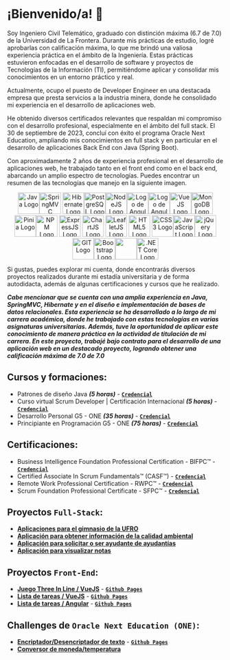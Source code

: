 # ¡Bienvenido/a! 👋
Soy Ingeniero Civil Telemático, graduado con distinción máxima (6.7 de 7.0) de la Universidad de La Frontera. Durante mis prácticas de estudio, logré aprobarlas con calificación máxima, lo que me brindó una valiosa experiencia práctica en el ámbito de la Ingeniería. Estas prácticas estuvieron enfocadas en el desarrollo de software y proyectos de Tecnologías de la Información (TI), permitiéndome aplicar y consolidar mis conocimientos en un entorno práctico y real.

Actualmente, ocupo el puesto de Developer Engineer en una destacada empresa que presta servicios a la industria minera, donde he consolidado mi experiencia en el desarrollo de aplicaciones web.

He obtenido diversos certificados relevantes que respaldan mi compromiso con el desarrollo profesional, especialmente en el ámbito del full stack. El 30 de septiembre de 2023, concluí con éxito el programa Oracle Next Education, ampliando mis conocimientos en full stack y en particular en el desarrollo de aplicaciones Back End con Java (Spring Boot).

Con aproximadamente 2 años de experiencia profesional en el desarrollo de aplicaciones web, he trabajado tanto en el front end como en el back end, abarcando un amplio espectro de tecnologías. Puedes encontrar un resumen de las tecnologías que manejo en la siguiente imagen.


<p align="center"><img src="https://www.vectorlogo.zone/logos/java/java-icon.svg" alt="Java Logo" width="50" height="50"/><img src="https://www.vectorlogo.zone/logos/springio/springio-icon.svg" alt="SpringMVC Logo" width="50" height="50"/> <img src="https://www.vectorlogo.zone/logos/hibernate/hibernate-icon.svg" alt="Hibernate Logo" width="50" height="50"/><img src="https://www.vectorlogo.zone/logos/postgresql/postgresql-icon.svg" alt="PostgreSQL Logo" width="50" height="50"/><img src="https://www.vectorlogo.zone/logos/nodejs/nodejs-icon.svg" alt="NodeJS Logo" width="50" height="50"/><img src="https://angular.io/assets/images/logos/angular/angular.svg" alt="Logo de Angular" width="50" height="50"/><img src="https://cdn.worldvectorlogo.com/logos/rxjs-1.svg" alt="Logo de Angular" width="50" height="50"/><img src="https://www.vectorlogo.zone/logos/vuejs/vuejs-icon.svg" alt="VueJS Logo" width="50" height="50"/><img src="https://www.vectorlogo.zone/logos/mongodb/mongodb-icon.svg" alt="MongoDB Logo" width="50" height="50"/> <img src="https://upload.wikimedia.org/wikipedia/commons/1/1c/Pinialogo.svg" alt="Pinia Logo" width="50" height="50"/><img src="https://www.vectorlogo.zone/logos/npmjs/npmjs-icon.svg" alt="NPM Logo" width="50" height="50"/> <img src="https://www.vectorlogo.zone/logos/expressjs/expressjs-icon.svg" alt="ExpressJS Logo" width="50" height="50"/> <img src="https://www.chartjs.org/media/logo-title.svg" alt="ChartJS Logo" width="50" height="50"/> <img src="https://leafletjs.com/docs/images/logo.png" alt="LeafletJS Logo" width="50" height="50"/> <img src="https://www.vectorlogo.zone/logos/w3_html5/w3_html5-icon.svg" alt="HTML5 Logo" width="50" height="50"/> <img src="https://www.vectorlogo.zone/logos/w3_css/w3_css-icon.svg" alt="CSS3 Logo" width="50" height="50"/><img src="https://cdn.iconscout.com/icon/free/png-256/javascript-2752148-2284965.png" alt="JavaScript Logo" width="50" height="50"/><img src="https://www.vectorlogo.zone/logos/jquery/jquery-icon.svg" alt="jQuery Logo" width="50" height="50"/> <img src="https://www.vectorlogo.zone/logos/git-scm/git-scm-icon.svg" alt="GIT Logo" width="50" height="50"/><img src="https://www.vectorlogo.zone/logos/getbootstrap/getbootstrap-icon.svg" alt="Bootstrap Logo" width="50" height="50"/><img src="https://upload.wikimedia.org/wikipedia/commons/0/0d/C_Sharp_wordmark.svg" width="50"><img src="https://upload.wikimedia.org/wikipedia/commons/e/ee/.NET_Core_Logo.svg" alt=".NET Core Logo" height="50"/>
</p>
<p align="center">

</p>
Si gustas, puedes explorar mi cuenta, donde encontrarás diversos proyectos realizados durante mi estadía universitaria y de forma autodidacta, además de algunas certificaciones y cursos que he realizado.

***Cabe mencionar que se cuenta con una amplia experiencia en Java, SpringMVC, Hibernate y en el diseño e implementación de bases de datos relacionales. Esta experiencia se ha desarrollado a lo largo de mi carrera académica, donde he trabajado con estas tecnologías en varias asignaturas universitarias. Además, tuve la oportunidad de aplicar este conocimiento de manera práctica en la actividad de titulación de mi carrera. En este proyecto, trabajé bajo contrato para el desarrollo de una aplicación web en un destacado proyecto, logrando obtener una calificación máxima de 7.0 de 7.0***

##  Cursos y formaciones:
* Patrones de diseño Java ***(5 horas)***  - [**```Credencial```**](https://www.udemy.com/certificate/UC-08551de9-0f31-454c-8db7-4a64f33e00d1/)
* Curso virtual Scrum Developer | Certificación Internacional ***(5 horas)*** - [**```Credencial```**](https://www.udemy.com/certificate/UC-3cdaf2ed-5ed6-48e3-baba-28d11b474ba6/)
* Desarrollo Personal G5 - ONE ***(35 horas)*** - [**```Credencial```**](https://app.aluracursos.com/user/manriquezfernando-ns/degree-desarrollo-personal-grupo5-one-15568/certificate)
* Principiante en Programación G5 - ONE ***(75 horas)*** - [**```Credencial```**](https://app.aluracursos.com/user/manriquezfernando-ns/degree-programacion-primeros-pasos-grupo5-one-15570/certificate)

##  Certificaciones:
* Business Intelligence Foundation Professional Certification - BIFPC™ - [**```Credencial```**](https://www.credly.com/badges/aed735f5-882c-4cb7-a798-adb309c6f958/linked_in_profile)
* Certified Associate In Scrum Fundamentals™ (CASF™) - [**```Credencial```**](https://www.skillfront.com/Badges/18216164534138)
* Remote Work Professional Certification - RWPC™ - [**```Credencial```**](https://www.credly.com/badges/bb8fa051-f4f6-41bf-bd74-eb286510d6f1/linked_in_profile)
* Scrum Foundation Professional Certificate - SFPC™ - [**```Credencial```**](https://www.credly.com/badges/f4a7c6dc-de1e-44bd-b7a3-f9de96544793/linked_in_profile)
## Proyectos ```Full-Stack```:
* [**Aplicaciones para el gimnasio de la UFRO**](https://github.com/justFYM/Proyecto_FullStack_Hibernate_SpringMVC_1)
* [**Aplicación para obtener información de la calidad ambiental**](https://github.com/justFYM/Proyecto_FullStack_Hibernate_SpringMVC_2)
* [**Aplicación para solicitar o ser ayudante de ayudantías**](https://github.com/justFYM/Proyecto_FullStack_JavaxSwing_JavaSockets)
* [**Aplicación para visualizar notas**](https://github.com/justFYM/Proyecto_FullStack_NodeJS_VueJS)

## Proyectos ```Front-End```:
* [**Juego Three In Line / VueJS**](https://github.com/justFYM/Proyecto_JuegoThreeInLine_VueJS) - [**```Github Pages```**](https://justfym.github.io/Proyecto_JuegoThreeInLine_VueJS/)
* [**Lista de tareas / VueJS**](https://github.com/justFYM/Proyecto_ListaDeTareas_VueJS) - [**```Github Pages```**](https://justfym.github.io/Proyecto_ListaDeTareas_VueJS/)
* [**Lista de tareas / Angular**](https://github.com/justFYM/ListaDeTareas_Angular) - [**```Github Pages```**](https://justfym.github.io/ListaDeTareas_Angular/)

## Challenges de ```Oracle Next Education (ONE)```:
* [**Encriptador/Desencriptador de texto**](https://github.com/justFYM/Challenge1-ONE) - [**```Github Pages```**](https://justfym.github.io/Challenge1-ONE/)
* [**Conversor de moneda/temperatura**](https://github.com/justFYM/Challenge_Conversor_BackEnd_ONE)